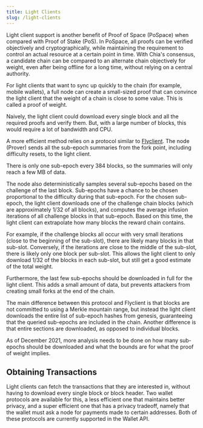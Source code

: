 ```yaml
---
title: Light Clients
slug: /light-clients
---
```


Light client support is another benefit of Proof of Space (PoSpace) when compared with Proof of Stake (PoS). In PoSpace, all proofs can be verified objectively and cryptographically, while maintaining the requirement to control an actual resource at a certain point in time. With Chia's consensus, a candidate chain can be compared to an alternate chain objectively for weight, even after being offline for a long time, without relying on a central authority.

For light clients that want to sync up quickly to the chain (for example, mobile wallets), a full node can create a small-sized proof that can convince the light client that the weight of a chain is close to some value. This is called a proof of weight.

Naively, the light client could download every single block and all the required proofs and verify them. But, with a large number of blocks, this would require a lot of bandwidth and CPU.

A more efficient method relies on a protocol similar to [Flyclient](https://eprint.iacr.org/2019/226.pdf). The node (Prover) sends all the sub-epoch summaries from the fork point, including difficulty resets, to the light client.

There is only one sub-epoch every 384 blocks, so the summaries will only reach a few MB of data.

The node also deterministically samples several sub-epochs based on the challenge of the last block. Sub-epochs have a chance to be chosen proportional to the difficulty during that sub-epoch. For the chosen sub-epoch, the light client downloads one of the challenge chain blocks (which are approximately 1/32 of all blocks), and computes the average infusion iterations of all challenge blocks in that sub-epoch. Based on this time, the light client can extrapolate how many blocks the reward chain contains.

For example, if the challenge blocks all occur with very small iterations (close to the beginning of the sub-slot), there are likely many blocks in that sub-slot. Conversely, if the iterations are close to the middle of the sub-slot, there is likely only one block per sub-slot. This allows the light client to only download 1/32 of the blocks in each sub-slot, but still get a good estimate of the total weight.

Furthermore, the last few sub-epochs should be downloaded in full for the light client.
This adds a small amount of data, but prevents attackers from creating small forks at the end of the chain.

The main difference between this protocol and Flyclient is that blocks are not committed to using a Merkle mountain range, but instead the light client downloads the entire list of sub-epoch hashes from genesis, guaranteeing that the queried sub-epochs are included in the chain. Another difference is that entire sections are downloaded, as opposed to individual blocks.

As of December 2021, more analysis needs to be done on how many sub-epochs should be downloaded and what the bounds are for what the proof of weight implies.

## Obtaining Transactions

Light clients can fetch the transactions that they are interested in, without having to download every single block or block header. Two wallet protocols are available for this, a less efficient one that maintains better privacy, and a super efficient one that has a privacy tradeoff, namely that the wallet must ask a node for payments made to certain addresses. Both of these protocols are currently supported in the Wallet API.

